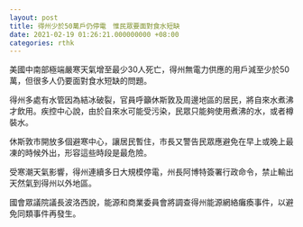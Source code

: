 ```yaml
---
layout: post
title: 得州少於50萬戶仍停電　惟民眾要面對食水短缺
date: 2021-02-19 01:26:21.000000000 +08:00
categories: rthk
---
```


美國中南部極端嚴寒天氣增至最少30人死亡，得州無電力供應的用戶減至少於50萬，但很多人仍要面對食水短缺的問題。

得州多處有水管因為結冰破裂，官員呼籲休斯敦及周邊地區的居民，將自來水煮沸才飲用。疾控中心說，由於自來水可能受污染，民眾只能夠使用煮沸的水，或者樽裝水。

休斯敦市開放多個避寒中心，讓居民暫住，市長又警告民眾應避免在早上或晚上最凍的時候外出，形容這些時段是最危險。

受寒潮天氣影響，得州連續多日大規模停電，州長阿博特簽署行政命令，禁止輸出天然氣到得州以外地區。

國會眾議院議長波洛西說，能源和商業委員會將調查得州能源網絡癱瘓事件，以避免同類事件再發生。
